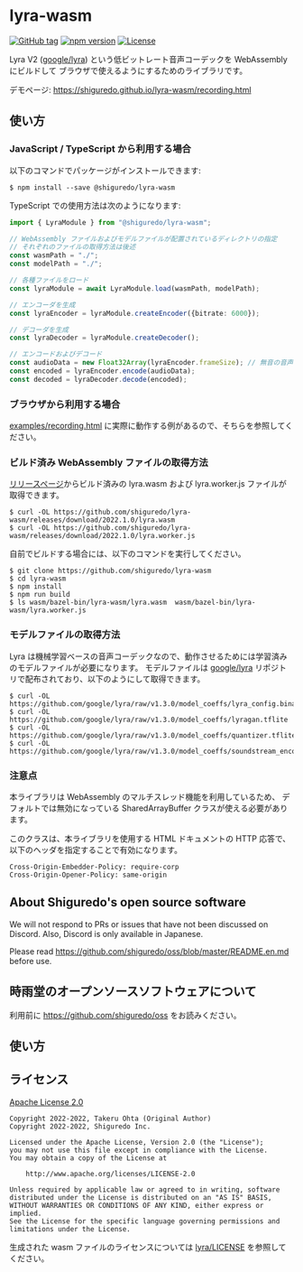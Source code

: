 # lyra-wasm

[![GitHub tag](https://img.shields.io/github/tag/shiguredo/lyra-wasm.svg)](https://github.com/shiguredo/lyra-wasm)
[![npm version](https://badge.fury.io/js/@shiguredo%2Flyra-wasm.svg)](https://badge.fury.io/js/@shiguredo%2Flyra-wasm)
[![License](https://img.shields.io/badge/License-Apache%202.0-blue.svg)](https://opensource.org/licenses/Apache-2.0)

Lyra V2 ([google/lyra]) という低ビットレート音声コーデックを WebAssembly にビルドして
ブラウザで使えるようにするためのライブラリです。

デモページ: https://shiguredo.github.io/lyra-wasm/recording.html

[google/lyra]: https://github.com/google/lyra

## 使い方

### JavaScript / TypeScript から利用する場合

以下のコマンドでパッケージがインストールできます:

```console
$ npm install --save @shiguredo/lyra-wasm
```

TypeScript での使用方法は次のようになります:

```typescript
import { LyraModule } from "@shiguredo/lyra-wasm";

// WebAssembly ファイルおよびモデルファイルが配置されているディレクトリの指定
// それぞれのファイルの取得方法は後述
const wasmPath = "./";
const modelPath = "./";

// 各種ファイルをロード
const lyraModule = await LyraModule.load(wasmPath, modelPath);

// エンコーダを生成
const lyraEncoder = lyraModule.createEncoder({bitrate: 6000});

// デコーダを生成
const lyraDecoder = lyraModule.createDecoder();

// エンコードおよびデコード
const audioData = new Float32Array(lyraEncoder.frameSize); // 無音の音声データを 1 フレーム分生成
const encoded = lyraEncoder.encode(audioData);
const decoded = lyraDecoder.decode(encoded);
```

### ブラウザから利用する場合

[examples/recording.html](examples/recording.html) に実際に動作する例があるので、そちらを参照してください。

### ビルド済み WebAssembly ファイルの取得方法

[リリースページ](https://github.com/shiguredo/lyra-wasm/releases)からビルド済みの lyra.wasm および lyra.worker.js ファイルが取得できます。

```console
$ curl -OL https://github.com/shiguredo/lyra-wasm/releases/download/2022.1.0/lyra.wasm
$ curl -OL https://github.com/shiguredo/lyra-wasm/releases/download/2022.1.0/lyra.worker.js
```

自前でビルドする場合には、以下のコマンドを実行してください。

```console
$ git clone https://github.com/shiguredo/lyra-wasm
$ cd lyra-wasm
$ npm install
$ npm run build
$ ls wasm/bazel-bin/lyra-wasm/lyra.wasm  wasm/bazel-bin/lyra-wasm/lyra.worker.js
```

### モデルファイルの取得方法

Lyra は機械学習ベースの音声コーデックなので、動作させるためには学習済みのモデルファイルが必要になります。
モデルファイルは [google/lyra] リポジトリで配布されており、以下のようにして取得できます。

```console
$ curl -OL https://github.com/google/lyra/raw/v1.3.0/model_coeffs/lyra_config.binarypb
$ curl -OL https://github.com/google/lyra/raw/v1.3.0/model_coeffs/lyragan.tflite
$ curl -OL https://github.com/google/lyra/raw/v1.3.0/model_coeffs/quantizer.tflite
$ curl -OL https://github.com/google/lyra/raw/v1.3.0/model_coeffs/soundstream_encoder.tflite
```

### 注意点

本ライブラリは WebAssembly のマルチスレッド機能を利用しているため、
デフォルトでは無効になっている SharedArrayBuffer クラスが使える必要があります。

このクラスは、本ライブラリを使用する HTML ドキュメントの HTTP 応答で、
以下のヘッダを指定することで有効になります。

```
Cross-Origin-Embedder-Policy: require-corp
Cross-Origin-Opener-Policy: same-origin
```

## About Shiguredo's open source software

We will not respond to PRs or issues that have not been discussed on Discord. Also, Discord is only available in Japanese.

Please read https://github.com/shiguredo/oss/blob/master/README.en.md before use.

## 時雨堂のオープンソースソフトウェアについて

利用前に https://github.com/shiguredo/oss をお読みください。

## 使い方


## ライセンス

[Apache License 2.0](https://www.apache.org/licenses/LICENSE-2.0)

```
Copyright 2022-2022, Takeru Ohta (Original Author)
Copyright 2022-2022, Shiguredo Inc.

Licensed under the Apache License, Version 2.0 (the "License");
you may not use this file except in compliance with the License.
You may obtain a copy of the License at

    http://www.apache.org/licenses/LICENSE-2.0

Unless required by applicable law or agreed to in writing, software
distributed under the License is distributed on an "AS IS" BASIS,
WITHOUT WARRANTIES OR CONDITIONS OF ANY KIND, either express or implied.
See the License for the specific language governing permissions and
limitations under the License.
```

生成された wasm ファイルのライセンスについては [lyra/LICENSE](https://github.com/google/lyra) を参照してください。
